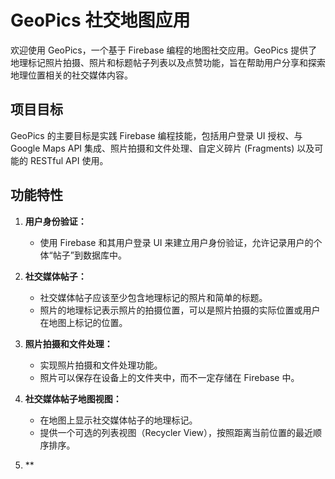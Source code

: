 # GeoPics 社交地图应用

欢迎使用 GeoPics，一个基于 Firebase 编程的地图社交应用。GeoPics 提供了地理标记照片拍摄、照片和标题帖子列表以及点赞功能，旨在帮助用户分享和探索地理位置相关的社交媒体内容。

## 项目目标

GeoPics 的主要目标是实践 Firebase 编程技能，包括用户登录 UI 授权、与 Google Maps API 集成、照片拍摄和文件处理、自定义碎片 (Fragments) 以及可能的 RESTful API 使用。

## 功能特性

1. **用户身份验证：**
   - 使用 Firebase 和其用户登录 UI 来建立用户身份验证，允许记录用户的个体“帖子”到数据库中。

2. **社交媒体帖子：**
   - 社交媒体帖子应该至少包含地理标记的照片和简单的标题。
   - 照片的地理标记表示照片的拍摄位置，可以是照片拍摄的实际位置或用户在地图上标记的位置。

3. **照片拍摄和文件处理：**
   - 实现照片拍摄和文件处理功能。
   - 照片可以保存在设备上的文件夹中，而不一定存储在 Firebase 中。

4. **社交媒体帖子地图视图：**
   - 在地图上显示社交媒体帖子的地理标记。
   - 提供一个可选的列表视图（Recycler View），按照距离当前位置的最近顺序排序。

5. **
